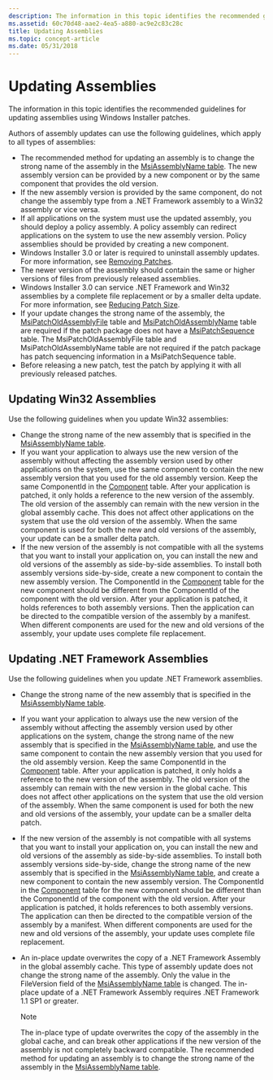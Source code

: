 ```yaml
---
description: The information in this topic identifies the recommended guidelines for updating assemblies using Windows Installer patches.
ms.assetid: 60c70d48-aae2-4ea5-a880-ac9e2c83c28c
title: Updating Assemblies
ms.topic: concept-article
ms.date: 05/31/2018
---
```


# Updating Assemblies

The information in this topic identifies the recommended guidelines for updating assemblies using Windows Installer patches.

Authors of assembly updates can use the following guidelines, which apply to all types of assemblies:

-   The recommended method for updating an assembly is to change the strong name of the assembly in the [MsiAssemblyName table](msiassemblyname-table.md). The new assembly version can be provided by a new component or by the same component that provides the old version.
-   If the new assembly version is provided by the same component, do not change the assembly type from a .NET Framework assembly to a Win32 assembly or vice versa.
-   If all applications on the system must use the updated assembly, you should deploy a policy assembly. A policy assembly can redirect applications on the system to use the new assembly version. Policy assemblies should be provided by creating a new component.
-   Windows Installer 3.0 or later is required to uninstall assembly updates. For more information, see [Removing Patches](removing-patches.md).
-   The newer version of the assembly should contain the same or higher versions of files from previously released assemblies.
-   Windows Installer 3.0 can service .NET Framework and Win32 assemblies by a complete file replacement or by a smaller delta update. For more information, see [Reducing Patch Size](reducing-patch-size.md).
-   If your update changes the strong name of the assembly, the [MsiPatchOldAssemblyFile](msipatcholdassemblyfile-table.md) table and [MsiPatchOldAssemblyName](msipatcholdassemblyname-table.md) table are required if the patch package does not have a [MsiPatchSequence](msipatchsequence-table.md) table. The MsiPatchOldAssemblyFile table and MsiPatchOldAssemblyName table are not required if the patch package has patch sequencing information in a MsiPatchSequence table.
-   Before releasing a new patch, test the patch by applying it with all previously released patches.

## Updating Win32 Assemblies

Use the following guidelines when you update Win32 assemblies:

-   Change the strong name of the new assembly that is specified in the [MsiAssemblyName table](msiassemblyname-table.md).
-   If you want your application to always use the new version of the assembly without affecting the assembly version used by other applications on the system, use the same component to contain the new assembly version that you used for the old assembly version. Keep the same ComponentId in the [Component](component-table.md) table. After your application is patched, it only holds a reference to the new version of the assembly. The old version of the assembly can remain with the new version in the global assembly cache. This does not affect other applications on the system that use the old version of the assembly. When the same component is used for both the new and old versions of the assembly, your update can be a smaller delta patch.
-   If the new version of the assembly is not compatible with all the systems that you want to install your application on, you can install the new and old versions of the assembly as side-by-side assemblies. To install both assembly versions side-by-side, create a new component to contain the new assembly version. The ComponentId in the [Component](component-table.md) table for the new component should be different from the ComponentId of the component with the old version. After your application is patched, it holds references to both assembly versions. Then the application can be directed to the compatible version of the assembly by a manifest. When different components are used for the new and old versions of the assembly, your update uses complete file replacement.

## Updating .NET Framework Assemblies

Use the following guidelines when you update .NET Framework assemblies.

-   Change the strong name of the new assembly that is specified in the [MsiAssemblyName table](msiassemblyname-table.md).
-   If you want your application to always use the new version of the assembly without affecting the assembly version used by other applications on the system, change the strong name of the new assembly that is specified in the [MsiAssemblyName table](msiassemblyname-table.md), and use the same component to contain the new assembly version that you used for the old assembly version. Keep the same ComponentId in the [Component](component-table.md) table. After your application is patched, it only holds a reference to the new version of the assembly. The old version of the assembly can remain with the new version in the global cache. This does not affect other applications on the system that use the old version of the assembly. When the same component is used for both the new and old versions of the assembly, your update can be a smaller delta patch.
-   If the new version of the assembly is not compatible with all systems that you want to install your application on, you can install the new and old versions of the assembly as side-by-side assemblies. To install both assembly versions side-by-side, change the strong name of the new assembly that is specified in the [MsiAssemblyName table](msiassemblyname-table.md), and create a new component to contain the new assembly version. The ComponentId in the [Component](component-table.md) table for the new component should be different than the ComponentId of the component with the old version. After your application is patched, it holds references to both assembly versions. The application can then be directed to the compatible version of the assembly by a manifest. When different components are used for the new and old versions of the assembly, your update uses complete file replacement.
-   An in-place update overwrites the copy of a .NET Framework Assembly in the global assembly cache. This type of assembly update does not change the strong name of the assembly. Only the value in the FileVersion field of the [MsiAssemblyName table](msiassemblyname-table.md) is changed. The in-place update of a .NET Framework Assembly requires .NET Framework 1.1 SP1 or greater.
    > [!Note]  
    > The in-place type of update overwrites the copy of the assembly in the global cache, and can break other applications if the new version of the assembly is not completely backward compatible. The recommended method for updating an assembly is to change the strong name of the assembly in the [MsiAssemblyName table](msiassemblyname-table.md).

     

 

 



